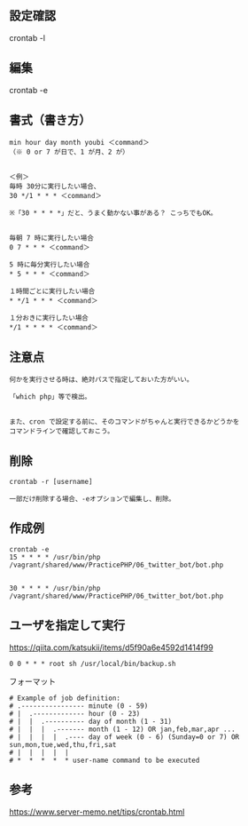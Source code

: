 ## 設定確認
crontab -l

## 編集
crontab -e

## 書式（書き方）
```
min hour day month youbi ＜command＞
（※ 0 or 7 が日で、1 が月、2 が）


＜例＞
毎時 30分に実行したい場合、
30 */1 * * * ＜command＞

※「30 * * * *」だと、うまく動かない事がある？ こっちでもOK。


毎朝 7 時に実行したい場合
0 7 * * * ＜command＞

5 時に毎分実行したい場合
* 5 * * * ＜command＞

１時間ごとに実行したい場合
* */1 * * * ＜command＞

１分おきに実行したい場合
*/1 * * * * ＜command＞

```

## 注意点
```
何かを実行させる時は、絶対パスで指定しておいた方がいい。

「which php」等で検出。


また、cron で設定する前に、そのコマンドがちゃんと実行できるかどうかを
コマンドラインで確認しておこう。
```

## 削除
```
crontab -r [username]

一部だけ削除する場合、-eオプションで編集し、削除。
```


## 作成例
```
crontab -e
15 * * * * /usr/bin/php /vagrant/shared/www/PracticePHP/06_twitter_bot/bot.php


30 * * * * /usr/bin/php /vagrant/shared/www/PracticePHP/06_twitter_bot/bot.php
```


## ユーザを指定して実行
<https://qiita.com/katsukii/items/d5f90a6e4592d1414f99>  
```
0 0 * * * root sh /usr/local/bin/backup.sh
```
フォーマット
```
# Example of job definition:
# .---------------- minute (0 - 59)
# |  .------------- hour (0 - 23)
# |  |  .---------- day of month (1 - 31)
# |  |  |  .------- month (1 - 12) OR jan,feb,mar,apr ...
# |  |  |  |  .---- day of week (0 - 6) (Sunday=0 or 7) OR sun,mon,tue,wed,thu,fri,sat
# |  |  |  |  |
# *  *  *  *  * user-name command to be executed
```


## 参考
<https://www.server-memo.net/tips/crontab.html>  


